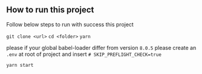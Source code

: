 ## How to run this project

Follow below steps to run with success this project

`git clone <url>`
`cd <folder>`
`yarn`

please if your global babel-loader differ from version `8.0.5` please create an `.env` at root of project and insert `# SKIP_PREFLIGHT_CHECK=true`

`yarn start`
